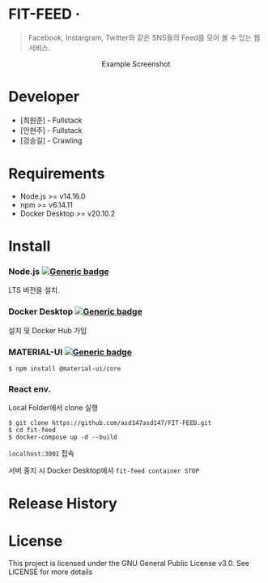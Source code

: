 # FIT-FEED &middot; 
> Facebook, Instargram, Twitter와 같은 SNS들의 Feed를 모아 볼 수 있는 웹 서비스.

<div align=center>
  Example Screenshot
</div>

# Developer
* [최원준] - Fullstack
* [안현주] - Fullstack
* [강승길] - Crawling

# Requirements
* Node.js >= v14.16.0
* npm >= v6.14.11
* Docker Desktop >= v20.10.2

# Install
### Node.js [![Generic badge](https://img.shields.io/badge/Node.js-link-green.svg?logo=Node.js)](https://nodejs.org/ko/)  
LTS 버전을 설치.
### Docker Desktop [![Generic badge](https://img.shields.io/badge/Docker-link-blue.svg?logo=docker)](https://hub.docker.com/editions/community/docker-ce-desktop-windows/)  
설치 및 Docker Hub 가입
### MATERIAL-UI [![Generic badge](https://img.shields.io/badge/MaterialUI-link-blue.svg?logo=material-ui)](https://material-ui.com/)  
```
$ npm install @material-ui/core
```

### React env.
Local Folder에서 clone 실행
```
$ git clone https://github.com/asd147asd147/FIT-FEED.git
$ cd fit-feed
$ docker-compose up -d --build
```
`localhost:3001` 접속

서버 중지 시 Docker Desktop에서 `fit-feed container STOP`

# Release History


# License
This project is licensed under the GNU General Public License v3.0. See LICENSE for more details
